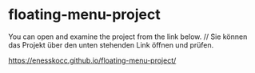 # floating-menu-project

You can open and examine the project from the link below. // Sie können das Projekt über den unten stehenden Link öffnen und prüfen.

https://enesskocc.github.io/floating-menu-project/
